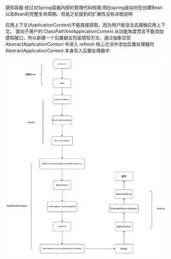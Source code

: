 感知容器
经过对Spring容器内部的管理代码梳理,明白spring是如何在创建Bean以及Bean的完整生命周期。但是之前提到的扩展性没有详细说明

应用上下文(ApplicationContext)不能直接获取，因为用户层没法去接触应用上下文。
面向于用户的 ClassPathXmlApplicationContext 从功能角度而言不能添加感知接口，所以新建一个后置器去包装感知方法，通过抽象实现 AbstractApplicationContext 中进入 refresh 核心方法中添加后置处理器时AbstractApplicationContext 本身存入后置处理器中.

![img.png](Aware.png)